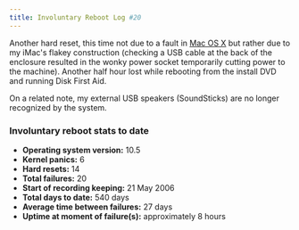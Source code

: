 ```yaml
---
title: Involuntary Reboot Log #20
---
```


Another hard reset, this time not due to a fault in [Mac OS X](http://www.wincent.com/knowledge-base/Mac%20OS%20X) but rather due to my iMac's flakey construction (checking a USB cable at the back of the enclosure resulted in the wonky power socket temporarily cutting power to the machine). Another half hour lost while rebooting from the install DVD and running Disk First Aid.

On a related note, my external USB speakers (SoundSticks) are no longer recognized by the system.


### Involuntary reboot stats to date

-   **Operating system version:** 10.5
-   **Kernel panics:** 6
-   **Hard resets:** 14
-   **Total failures:** 20
-   **Start of recording keeping:** 21 May 2006
-   **Total days to date:** 540 days
-   **Average time between failures:** 27 days
-   **Uptime at moment of failure(s):** approximately 8 hours
